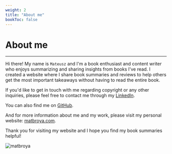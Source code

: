```yaml
---
weight: 2
title: "About me"
bookToc: false
---
```


# About me
---

Hi there! My name is `Mateusz` and I'm a book enthusiast and content writer who enjoys summarizing and sharing insights from books I've read. I created a website where I share book summaries and reviews to help others get the most important takeaways without having to read the entire book.

If you'd like to get in touch with me regarding copyright or any other inquiries, please feel free to contact me through my [LinkedIn](https://www.linkedin.com/in/mateusz-b-631308152/).

You can also find me on [GitHub](https://github.com/mateuszbroja).

And for more information about me and my work, please visit my personal website: [matbroya.com](https://matbroya.com/).

Thank you for visiting my website and I hope you find my book summaries helpful!


![matbroya](/logo2.png)